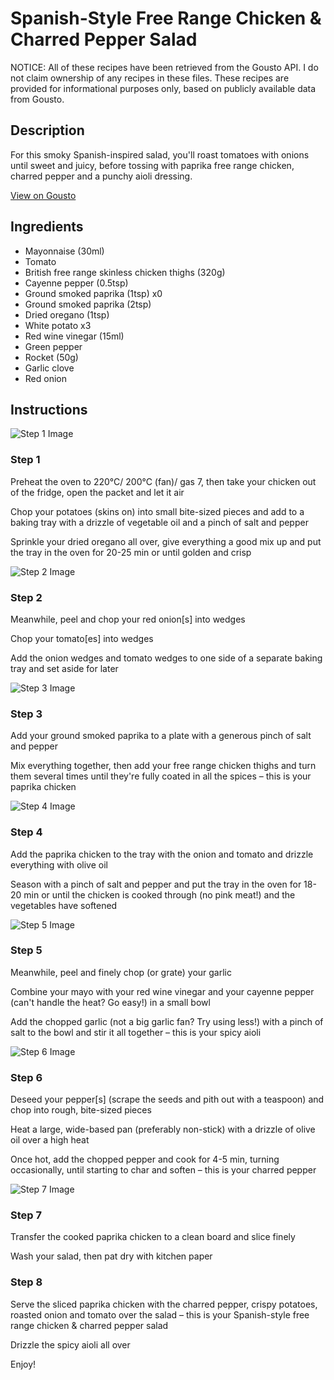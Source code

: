 # Spanish-Style Free Range Chicken & Charred Pepper Salad

NOTICE: All of these recipes have been retrieved from the Gousto API. I do not claim ownership of any recipes in these files. These recipes are provided for informational purposes only, based on publicly available data from Gousto.

## Description

For this smoky Spanish-inspired salad, you'll roast tomatoes with onions until sweet and juicy, before tossing with paprika free range chicken, charred pepper and a punchy aioli dressing.

[View on Gousto](https://www.gousto.co.uk/recipes/cookbook/spanish-style-free-range-chicken-charred-pepper-salad)

## Ingredients

- Mayonnaise (30ml)
- Tomato
- British free range skinless chicken thighs (320g)
- Cayenne pepper (0.5tsp)
- Ground smoked paprika (1tsp) x0
- Ground smoked paprika (2tsp)
- Dried oregano (1tsp)
- White potato x3
- Red wine vinegar (15ml)
- Green pepper
- Rocket (50g)
- Garlic clove
- Red onion

## Instructions

![Step 1 Image](https://production-media.gousto.co.uk/cms/recipe-step-image/Step-1-1690285221322-x200.jpg)

### Step 1

Preheat the oven to 220°C/ 200°C (fan)/ gas 7, then take your chicken out of the fridge, open the packet and let it air

Chop your potatoes (skins on) into small bite-sized pieces and add to a baking tray with a drizzle of vegetable oil and a pinch of salt and pepper

Sprinkle your dried oregano all over, give everything a good mix up and put the tray in the oven for 20-25 min or until golden and crisp

![Step 2 Image](https://production-media.gousto.co.uk/cms/recipe-step-image/Step-2-1690285225197-x200.jpg)

### Step 2

Meanwhile, peel and chop your red onion[s] into wedges

Chop your tomato[es] into wedges

Add the onion wedges and tomato wedges to one side of a separate baking tray and set aside for later

![Step 3 Image](https://production-media.gousto.co.uk/cms/recipe-step-image/Step-3-1690285229447-x200.jpg)

### Step 3

Add your ground smoked paprika to a plate with a generous pinch of salt and pepper

Mix everything together, then add your free range chicken thighs and turn them several times until they're fully coated in all the spices – this is your paprika chicken

![Step 4 Image](https://production-media.gousto.co.uk/cms/recipe-step-image/Step-4-1690285233144-x200.jpg)

### Step 4

Add the paprika chicken to the tray with the onion and tomato and drizzle everything with olive oil

Season with a pinch of salt and pepper and put the tray in the oven for 18-20 min or until the chicken is cooked through (no pink meat!) and the vegetables have softened

![Step 5 Image](https://production-media.gousto.co.uk/cms/recipe-step-image/Step-5-1690285237002-x200.jpg)

### Step 5

Meanwhile, peel and finely chop (or grate) your garlic

Combine your mayo with your red wine vinegar and your cayenne pepper (can't handle the heat? Go easy!) in a small bowl

Add the chopped garlic (not a big garlic fan? Try using less!) with a pinch of salt to the bowl and stir it all together – this is your spicy aioli

![Step 6 Image](https://production-media.gousto.co.uk/cms/recipe-step-image/Step-6-1690285240539-x200.jpg)

### Step 6

Deseed your pepper[s]<span class="text-danger"> </span>(scrape the seeds and pith out with a teaspoon) and chop into rough, bite-sized pieces

Heat a large, wide-based pan (preferably non-stick) with a drizzle of olive oil over a high heat

Once hot, add the chopped pepper and cook for 4-5 min, turning occasionally, until starting to char and soften – this is your charred pepper

![Step 7 Image](https://production-media.gousto.co.uk/cms/recipe-step-image/Step-7-1690285244321-x200.jpg)

### Step 7

Transfer the cooked paprika chicken to a clean board and slice finely

Wash your salad, then pat dry with kitchen paper

### Step 8

Serve the sliced paprika chicken with the charred pepper, crispy potatoes, roasted onion and tomato over the salad – this is your Spanish-style free range chicken & charred pepper salad

Drizzle the spicy aioli all over

Enjoy!

